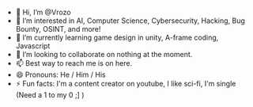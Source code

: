 - 👋 Hi, I’m @Vrozo
- 👀 I’m interested in AI, Computer Science, Cybersecurity, Hacking, Bug Bounty, OSINT, and more!
- 🌱 I’m currently learning game design in unity, A-frame coding, Javascript
- 💞️ I’m looking to collaborate on nothing at the moment.
- 📫 Best way to reach me is on here.
- 😄 Pronouns: He / Him / His
- ⚡ Fun facts: I'm a content creator on youtube, I like sci-fi, I'm single (Need a 1 to my 0 ;] )

<!---
Vrozo/Vrozo is a ✨ special ✨ repository because its `README.md` (this file) appears on your GitHub profile.
You can click the Preview link to take a look at your changes.
--->
